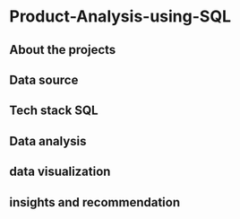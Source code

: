 # Product-Analysis-using-SQL
## About the projects
## Data source 

## Tech stack SQL
## Data analysis
## data visualization 
## insights and recommendation
